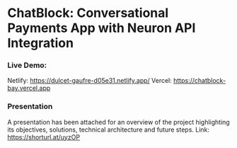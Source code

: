 # ChatBlock: Conversational Payments App with Neuron API Integration

### Live Demo: 
Netlify: https://dulcet-gaufre-d05e31.netlify.app/
Vercel: https://chatblock-bay.vercel.app

### Presentation
A presentation has been attached for an overview of the project highlighting its objectives, solutions, technical architecture and future steps.
Link: https://shorturl.at/uyzOP
